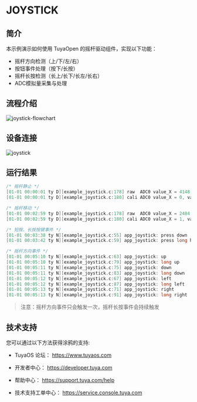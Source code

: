 

# JOYSTICK

## 简介

本示例演示如何使用 TuyaOpen 的摇杆驱动组件，实现以下功能：

* 摇杆方向检测（上/下/左/右）
* 按钮事件处理（按下/长按）
* 摇杆长按检测（长上/长下/长左/长右）
* ADC模拟量采集与处理

## 流程介绍

![joystick-flowchart](https://images.tuyacn.com/fe-static/docs/img/3798c7bc-e2a1-4bd8-ac19-9f656c59538f.png)

## 设备连接
![joystick](https://images.tuyacn.com/fe-static/docs/img/6627c749-40d3-4eb6-a26b-d9d34a7567b0.png)

## 运行结果

```c
/* 摇杆静止 */
[01-01 00:00:01 ty D][example_joystick.c:178] raw  ADC0 value_X = 4148, value_Y = 4070
[01-01 00:00:01 ty D][example_joystick.c:180] cali ADC0 value_X = 0, value_Y = 0

/* 摇杆移动 */
[01-01 00:02:59 ty D][example_joystick.c:178] raw  ADC0 value_X = 2484, value_Y = 3658
[01-01 00:02:59 ty D][example_joystick.c:180] cali ADC0 value_X = 1, value_Y = 3
```

```c
/* 短按、长按按键事件 */
[01-01 00:03:38 ty N][example_joystick.c:55] app_joystick: press down
[01-01 00:03:42 ty N][example_joystick.c:59] app_joystick: press long hold
```

```c
/* 摇杆方向事件 */
[01-01 00:05:10 ty N][example_joystick.c:63] app_joystick: up
[01-01 00:05:10 ty N][example_joystick.c:79] app_joystick: long up
[01-01 00:05:11 ty N][example_joystick.c:75] app_joystick: down
[01-01 00:05:11 ty N][example_joystick.c:83] app_joystick: long down
[01-01 00:05:12 ty N][example_joystick.c:67] app_joystick: left
[01-01 00:05:12 ty N][example_joystick.c:87] app_joystick: long left
[01-01 00:05:13 ty N][example_joystick.c:71] app_joystick: right
[01-01 00:05:13 ty N][example_joystick.c:91] app_joystick: long right
```

> 注意：摇杆方向事件只会触发一次，摇杆长按事件会持续触发

## 技术支持

您可以通过以下方法获得涂鸦的支持:

- TuyaOS 论坛： https://www.tuyaos.com

- 开发者中心： https://developer.tuya.com

- 帮助中心： https://support.tuya.com/help

- 技术支持工单中心： https://service.console.tuya.com
